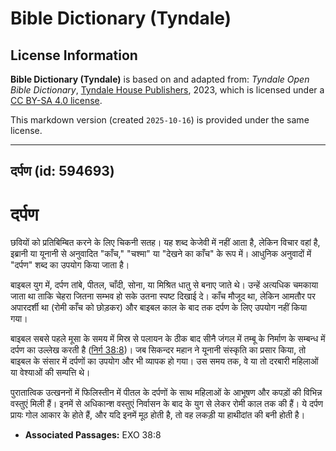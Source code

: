 # Bible Dictionary (Tyndale)

## License Information

**Bible Dictionary (Tyndale)** is based on and adapted from: _Tyndale Open Bible Dictionary_, [Tyndale House Publishers](https://tyndaleopenresources.com/), 2023, which is licensed under a [CC BY-SA 4.0 license](https://creativecommons.org/licenses/by-sa/4.0/legalcode.en).

This markdown version (created `2025-10-16`) is provided under the same license.



--------------------------------

## दर्पण (id: 594693)

दर्पण
=====

छवियों को प्रतिबिम्बित करने के लिए चिकनी सतह। यह शब्द केजेवी में नहीं आता है, लेकिन विचार वहां है, इब्रानी या यूनानी से अनुवादित "काँच," "चश्मा" या "देखने का काँच" के रूप में। आधुनिक अनुवादों में "दर्पण" शब्द का उपयोग किया जाता है।

बाइबल युग में, दर्पण तांबे, पीतल, चाँदी, सोना, या मिश्रित धातु से बनाए जाते थे। उन्हें अत्यधिक चमकाया जाता था ताकि चेहरा जितना सम्भव हो सके उतना स्पष्ट दिखाई दे। काँच मौजूद था, लेकिन आमतौर पर अपारदर्शी था (रोमी काँच को छोड़कर) और बाइबल काल के बाद तक दर्पण के लिए उपयोग नहीं किया गया।

बाइबल सबसे पहले मूसा के समय में मिस्र से पलायन के ठीक बाद सीनै जंगल में तम्बू के निर्माण के सम्बन्ध में दर्पण का उल्लेख करती है ([निर्ग 38:8](https://ref.ly/Exod38:8))। जब सिकन्दर महान ने यूनानी संस्कृति का प्रसार किया, तो बाइबल के संसार में दर्पणों का उपयोग और भी व्यापक हो गया। उस समय तक, वे या तो दरबारी महिलाओं या वेश्याओं की सम्पत्ति थे।

पुरातात्विक उत्खननों में फिलिस्तीन में पीतल के दर्पणों के साथ महिलाओं के आभूषण और कपड़ों की विभिन्न वस्तुएं मिली हैं। इनमें से अधिकान्श वस्तुएं निर्वासन के बाद के युग से लेकर रोमी काल तक की हैं। ये दर्पण प्रायः गोल आकार के होते हैं, और यदि इनमें मूठ होती है, तो वह लकड़ी या हाथीदांत की बनी होती है।

* **Associated Passages:** EXO 38:8

